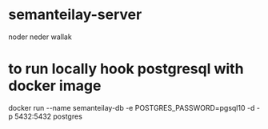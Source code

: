 # semanteilay-server

noder neder wallak

# to run locally hook postgresql with docker image

docker run --name semanteilay-db -e POSTGRES_PASSWORD=pgsql10 -d -p 5432:5432 postgres
